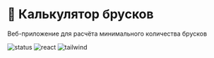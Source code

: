 # 📐 Калькулятор брусков
Веб-приложение для расчёта минимального количества брусков

![status](https://img.shields.io/badge/status-deployed-brightgreen)
![react](https://img.shields.io/badge/react-18-blue?logo=react)
![tailwind](https://img.shields.io/badge/tailwindcss-3-blueviolet?logo=tailwindcss)

